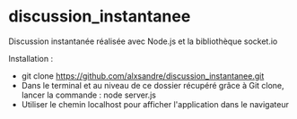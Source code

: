 # discussion_instantanee

Discussion instantanée réalisée avec Node.js et la bibliothèque socket.io

Installation :

- git clone https://github.com/alxsandre/discussion_instantanee.git
- Dans le terminal et au niveau de ce dossier récupéré grâce à Git clone, lancer la commande : node server.js
- Utiliser le chemin localhost pour afficher l'application dans le navigateur
